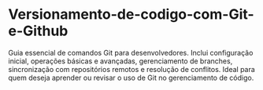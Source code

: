 # Versionamento-de-codigo-com-Git-e-Github
Guia essencial de comandos Git para desenvolvedores. Inclui configuração inicial, operações básicas e avançadas, gerenciamento de branches, sincronização com repositórios remotos e resolução de conflitos. Ideal para quem deseja aprender ou revisar o uso de Git no gerenciamento de código.
